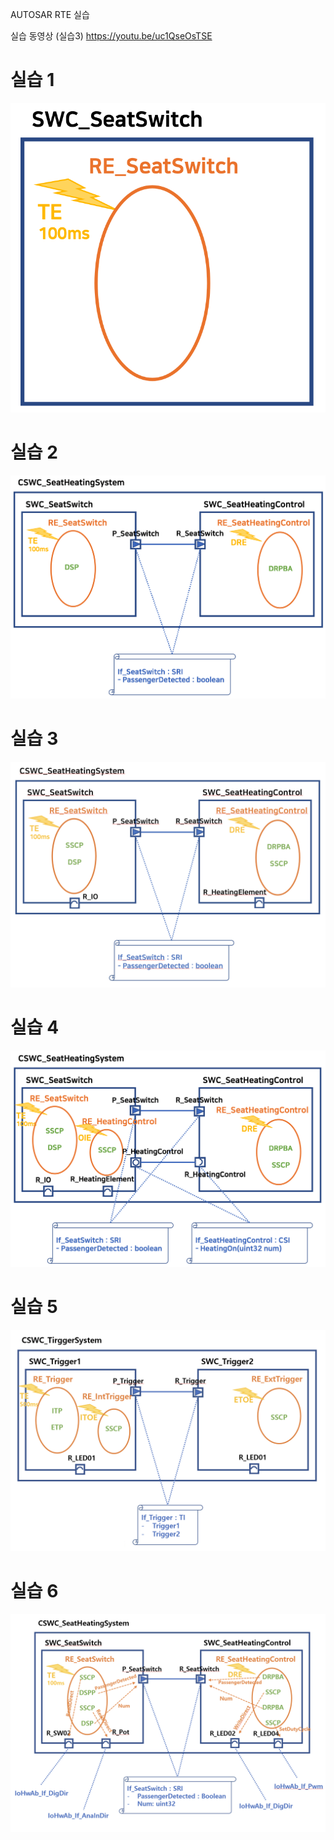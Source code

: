 AUTOSAR RTE 실습

실습 동영상 (실습3) https://youtu.be/uc1QseOsTSE

# 실습 1

![실습1](./exercise1.png)

# 실습 2

![실습2](./exercise2.png)


# 실습 3

![실습3](./exercise3.png)

# 실습 4

![실습4](./exercise4.png)

# 실습 5
![실습5](./exercise5.png)

# 실습 6
![실습6](./exercise6.png)
